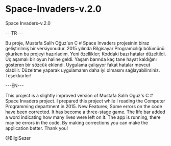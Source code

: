 # Space-Invaders-v.2.0
Space Invaders-v.2.0 

---TR---

Bu proje, Mustafa Salih Oğuz'un C # Space Invaders projesinin biraz geliştirilmiş bir versiyonudur.
2015 yılında Bilgisayar Programcılığı bölümünü okurken bu projeyi hazırladım.
Yeni özellikler;
Koddaki bazı hatalar düzeltildi.
Üç aşamalı bir oyun haline geldi.
Yaşam barında kaç tane hayat kaldığını gösteren bir sözcük eklendi.
Uygulama çalışıyor fakat hatalar mevcut olabilir.
Düzeltme yaparak uygulamanın daha iyi olmasını sağlayabilirsiniz.
Teşekkürler!

---EN---

This project is a slightly improved version of Mustafa Salih Oguz's C # Space Invaders project.
I prepared this project while I reading the Computer Programming department in 2015.
New Features;
Some errors on the code have been corrected.
It has become a three-stage game.
The life bar added a word indicating how many lives were left on it.
The app is running, there may be errors in the code.
By making corrections you can make the application better.
Thank you!

@BilgiSezer
